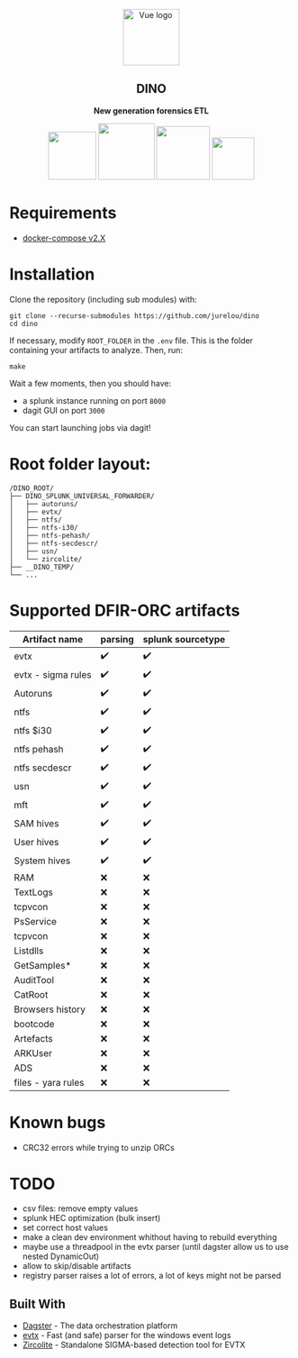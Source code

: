 <p align="center"><img width="100" src="https://user-images.githubusercontent.com/30180021/165300879-192aee12-2cba-4125-9137-af6450daa2d0.png" alt="Vue logo"></p>
<h2 align="center">DINO</h2>

<div align="center">
 <p>
  <strong>
   New generation forensics ETL
  </strong>
 </p>
 <p>
  <img width="85" src="https://img.shields.io/badge/%20imports-isort-%231674b1?style=flat&labelColor=ef8336">
  <img width="100" src="https://img.shields.io/badge/code%20style-black-000000.svg">
  <img width="95" src="https://img.shields.io/badge/security-bandit-yellow.svg">
  <img width="75" src="https://img.shields.io/badge/python-3.8-blue">
 </p>
</div>

# Requirements

- [docker-compose v2.X](https://github.com/docker/compose/releases/tag/v2.4.1)

# Installation

Clone the repository (including sub modules) with:
```
git clone --recurse-submodules https://github.com/jurelou/dino
cd dino
```

If necessary, modify `ROOT_FOLDER` in the `.env` file. This is the folder containing your artifacts to analyze.
Then, run:
```
make
```

Wait a few moments, then you should have:
- a splunk instance running on port `8000`
- dagit GUI on port `3000`

You can start launching jobs via dagit!

# Root folder layout:

```
/DINO_ROOT/
├── DINO_SPLUNK_UNIVERSAL_FORWARDER/
│   ├── autoruns/
│   ├── evtx/
│   ├── ntfs/
│   ├── ntfs-i30/
│   ├── ntfs-pehash/
│   ├── ntfs-secdescr/
│   ├── usn/
│   └── zircolite/
├── __DINO_TEMP/
└── ...

```
# Supported DFIR-ORC artifacts

|Artifact name | parsing | splunk sourcetype|
|--|--|--|
|evtx | :heavy_check_mark: | :heavy_check_mark:|
|evtx - sigma rules | :heavy_check_mark: | :heavy_check_mark:|
|Autoruns | :heavy_check_mark: | :heavy_check_mark:|
|ntfs | :heavy_check_mark: | :heavy_check_mark:|
|ntfs $i30 | :heavy_check_mark: | :heavy_check_mark:|
|ntfs pehash | :heavy_check_mark: | :heavy_check_mark:|
|ntfs secdescr | :heavy_check_mark: | :heavy_check_mark:|
|usn | :heavy_check_mark: | :heavy_check_mark:|
|mft | :heavy_check_mark: | :heavy_check_mark:|
|SAM hives | :heavy_check_mark: | :heavy_check_mark:|
|User hives | :heavy_check_mark: | :heavy_check_mark:|
|System hives | :heavy_check_mark: | :heavy_check_mark:|
|RAM | :x: | :x:|
|TextLogs | :x: | :x:|
|tcpvcon | :x: | :x:|
|PsService | :x: | :x:|
|tcpvcon | :x: | :x:|
|Listdlls | :x: | :x:|
|GetSamples* | :x: | :x:|
|AuditTool | :x: | :x:|
|CatRoot | :x: | :x:|
|Browsers history | :x: | :x:|
|bootcode | :x: | :x:|
|Artefacts | :x: | :x:|
|ARKUser | :x: | :x:|
|ADS | :x: | :x:|
|files - yara rules | :x: | :x:|

# Known bugs

- CRC32 errors while trying to unzip ORCs

# TODO

- csv files: remove empty values
- splunk HEC optimization (bulk insert)
- set correct host values
- make a clean dev environment whithout having to rebuild everything
- maybe use a threadpool in the evtx parser (until dagster allow us to use nested DynamicOut)
- allow to skip/disable artifacts
- registry parser raises a lot of errors, a lot of keys might not be parsed


## Built With

* [Dagster](https://dagster.io/) - The data orchestration platform
* [evtx](https://github.com/omerbenamram/evtx) - Fast (and safe) parser for the windows event logs
* [Zircolite](https://github.com/wagga40/Zircolite) - Standalone SIGMA-based detection tool for EVTX
